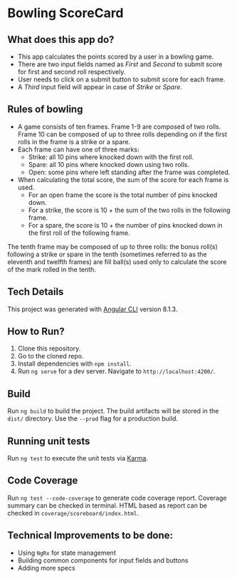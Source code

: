 # Bowling ScoreCard

## What does this app do?

* This app calculates the points scored by a user in a bowling game.
* There are two input fields named as _First_ and _Second_ to submit score for first and second roll respectively.
* User needs to click on a submit button to submit score for each frame.
* A _Third_ input field will appear in case of _Strike_ or _Spare_.


## Rules of bowling 
* A game consists of ten frames. Frame 1-9 are composed of two rolls. Frame 10 can be composed of up to three rolls 
depending on if the first rolls in the frame is a strike or a spare. 
* Each frame can have one of three marks: 
  * Strike: all 10 pins where knocked down with the first roll.
  * Spare: all 10 pins where knocked down using two rolls.
  * Open: some pins where left standing after the frame was completed.
* When calculating the total score, the sum of the score for each frame is used.
  * For an open frame the score is the total number of pins knocked down.
  * For a strike, the score is 10 + the sum of the two rolls in the following frame.
  * For a spare, the score is 10 + the number of pins knocked down in the first roll of the following frame. 
  
The tenth frame may be composed of up to three rolls: the bonus roll(s) following a strike or spare in the tenth (sometimes referred to as the eleventh and twelfth frames) are fill ball(s) used only to calculate the score of the mark rolled in the tenth. 

## Tech Details
This project was generated with [Angular CLI](https://github.com/angular/angular-cli) version 8.1.3.

## How to Run?

1. Clone this repository.
2. Go to the cloned repo.
3. Install dependencies with `npm install`.
4. Run `ng serve` for a dev server. Navigate to `http://localhost:4200/`.

## Build

Run `ng build` to build the project. The build artifacts will be stored in the `dist/` directory. Use the `--prod` flag for a production build.

## Running unit tests

Run `ng test` to execute the unit tests via [Karma](https://karma-runner.github.io).

## Code Coverage

Run `ng test --code-coverage` to generate code coverage report. Coverage summary can be checked in terminal. HTML
 based as report can be checked in `coverage/scoreboard/index.html`.
 
## Technical Improvements to be done:

* Using `NgRx` for state management
* Building common components for input fields and buttons
* Adding more specs
 
